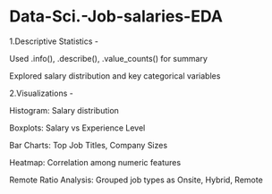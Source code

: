 # Data-Sci.-Job-salaries-EDA
1.Descriptive Statistics -

Used .info(), .describe(), .value_counts() for summary

Explored salary distribution and key categorical variables

2.Visualizations - 

Histogram: Salary distribution

Boxplots: Salary vs Experience Level

Bar Charts: Top Job Titles, Company Sizes

Heatmap: Correlation among numeric features

Remote Ratio Analysis: Grouped job types as Onsite, Hybrid, Remote
